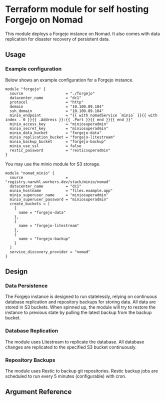 # Terraform module for self hosting Forgejo on Nomad

This module deploys a Forgejo instance on Nomad. It also comes with data
replication for disaster recovery of persistent data.

## Usage

### Example configuration

Below shows an example configuration for a Forgejo instance.

```hcl
module "forgejo" {
  source                   = "./forgejo"
  datacenter_name          = "dc1"
  protocol                 = "http"
  domain                   = "10.100.89.184"
  ssh_domain               = "10.100.89.184"
  minio_endpoint           = "{{ with nomadService `minio` }}{{ with index . 0 }}{{ .Address }}:{{ .Port }}{{ end }}{{ end }}"
  minio_access_key         = "miniosuperadmin"
  minio_secret_key         = "miniosuperadmin"
  minio_data_bucket        = "forgejo-data"
  minio_replication_bucket = "forgejo-litestream"
  minio_backup_bucket      = "forgejo-backup"
  minio_use_ssl            = false
  restic_password          = "resticsuperadmin"
}
```

You may use the minio module for S3 storage.

```hcl
module "nomad_minio" {
  source                   = "registry.narwhl.workers.dev/stack/minio/nomad"
  datacenter_name          = "dc1"
  minio_hostname           = "files.example.app"
  minio_superuser_name     = "miniosuperadmin"
  minio_superuser_password = "miniosuperadmin"
  create_buckets = [
    {
      name = "forgejo-data"
    },
    {
      name = "forgejo-litestream"
    },
    {
      name = "forgejo-backup"
    }
  ]
  service_discovery_provider = "nomad"
}
```

## Design

### Data Persistence

The Forgejo instance is designed to run statelessly, relying on continuous
database replication and repository backups for storing data. All data are
stored in S3 buckets. When spinned up, the module will try to restore the
instance to previous state by pulling the latest backup from the backup bucket.

### Database Replication

The module uses Litestream to replicate the database. All database changes are
replicated to the specified S3 bucket continuously.

### Repository Backups

The module uses Restic to backup git repositories. Restic backup jobs are
scheduled to run every 5 minutes (configurable) with cron.

## Argument Reference

